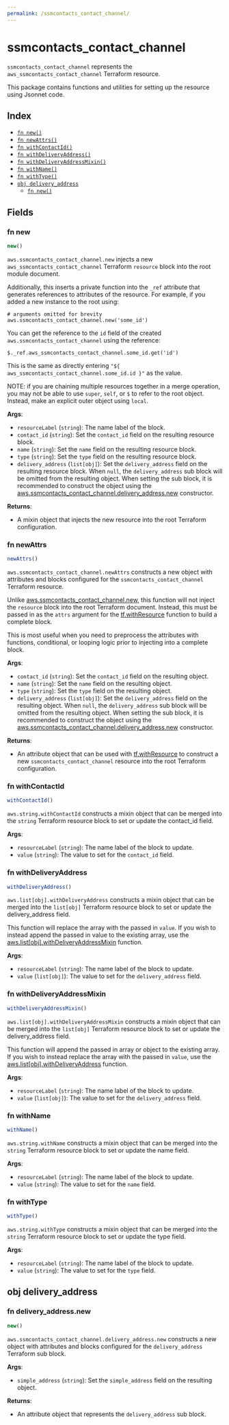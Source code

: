 ```yaml
---
permalink: /ssmcontacts_contact_channel/
---
```


# ssmcontacts_contact_channel

`ssmcontacts_contact_channel` represents the `aws_ssmcontacts_contact_channel` Terraform resource.



This package contains functions and utilities for setting up the resource using Jsonnet code.


## Index

* [`fn new()`](#fn-new)
* [`fn newAttrs()`](#fn-newattrs)
* [`fn withContactId()`](#fn-withcontactid)
* [`fn withDeliveryAddress()`](#fn-withdeliveryaddress)
* [`fn withDeliveryAddressMixin()`](#fn-withdeliveryaddressmixin)
* [`fn withName()`](#fn-withname)
* [`fn withType()`](#fn-withtype)
* [`obj delivery_address`](#obj-delivery_address)
  * [`fn new()`](#fn-delivery_addressnew)

## Fields

### fn new

```ts
new()
```


`aws.ssmcontacts_contact_channel.new` injects a new `aws_ssmcontacts_contact_channel` Terraform `resource`
block into the root module document.

Additionally, this inserts a private function into the `_ref` attribute that generates references to attributes of the
resource. For example, if you added a new instance to the root using:

    # arguments omitted for brevity
    aws.ssmcontacts_contact_channel.new('some_id')

You can get the reference to the `id` field of the created `aws.ssmcontacts_contact_channel` using the reference:

    $._ref.aws_ssmcontacts_contact_channel.some_id.get('id')

This is the same as directly entering `"${ aws_ssmcontacts_contact_channel.some_id.id }"` as the value.

NOTE: if you are chaining multiple resources together in a merge operation, you may not be able to use `super`, `self`,
or `$` to refer to the root object. Instead, make an explicit outer object using `local`.

**Args**:
  - `resourceLabel` (`string`): The name label of the block.
  - `contact_id` (`string`): Set the `contact_id` field on the resulting resource block.
  - `name` (`string`): Set the `name` field on the resulting resource block.
  - `type` (`string`): Set the `type` field on the resulting resource block.
  - `delivery_address` (`list[obj]`): Set the `delivery_address` field on the resulting resource block. When `null`, the `delivery_address` sub block will be omitted from the resulting object. When setting the sub block, it is recommended to construct the object using the [aws.ssmcontacts_contact_channel.delivery_address.new](#fn-delivery_addressnew) constructor.

**Returns**:
- A mixin object that injects the new resource into the root Terraform configuration.


### fn newAttrs

```ts
newAttrs()
```


`aws.ssmcontacts_contact_channel.newAttrs` constructs a new object with attributes and blocks configured for the `ssmcontacts_contact_channel`
Terraform resource.

Unlike [aws.ssmcontacts_contact_channel.new](#fn-new), this function will not inject the `resource`
block into the root Terraform document. Instead, this must be passed in as the `attrs` argument for the
[tf.withResource](https://github.com/tf-libsonnet/core/tree/main/docs#fn-withresource) function to build a complete block.

This is most useful when you need to preprocess the attributes with functions, conditional, or looping logic prior to
injecting into a complete block.

**Args**:
  - `contact_id` (`string`): Set the `contact_id` field on the resulting object.
  - `name` (`string`): Set the `name` field on the resulting object.
  - `type` (`string`): Set the `type` field on the resulting object.
  - `delivery_address` (`list[obj]`): Set the `delivery_address` field on the resulting object. When `null`, the `delivery_address` sub block will be omitted from the resulting object. When setting the sub block, it is recommended to construct the object using the [aws.ssmcontacts_contact_channel.delivery_address.new](#fn-delivery_addressnew) constructor.

**Returns**:
  - An attribute object that can be used with [tf.withResource](https://github.com/tf-libsonnet/core/tree/main/docs#fn-withresource) to construct a new `ssmcontacts_contact_channel` resource into the root Terraform configuration.


### fn withContactId

```ts
withContactId()
```

`aws.string.withContactId` constructs a mixin object that can be merged into the `string`
Terraform resource block to set or update the contact_id field.



**Args**:
  - `resourceLabel` (`string`): The name label of the block to update.
  - `value` (`string`): The value to set for the `contact_id` field.


### fn withDeliveryAddress

```ts
withDeliveryAddress()
```

`aws.list[obj].withDeliveryAddress` constructs a mixin object that can be merged into the `list[obj]`
Terraform resource block to set or update the delivery_address field.

This function will replace the array with the passed in `value`. If you wish to instead append the
passed in value to the existing array, use the [aws.list[obj].withDeliveryAddressMixin](TODO) function.


**Args**:
  - `resourceLabel` (`string`): The name label of the block to update.
  - `value` (`list[obj]`): The value to set for the `delivery_address` field.


### fn withDeliveryAddressMixin

```ts
withDeliveryAddressMixin()
```

`aws.list[obj].withDeliveryAddressMixin` constructs a mixin object that can be merged into the `list[obj]`
Terraform resource block to set or update the delivery_address field.

This function will append the passed in array or object to the existing array. If you wish
to instead replace the array with the passed in `value`, use the [aws.list[obj].withDeliveryAddress](TODO)
function.


**Args**:
  - `resourceLabel` (`string`): The name label of the block to update.
  - `value` (`list[obj]`): The value to set for the `delivery_address` field.


### fn withName

```ts
withName()
```

`aws.string.withName` constructs a mixin object that can be merged into the `string`
Terraform resource block to set or update the name field.



**Args**:
  - `resourceLabel` (`string`): The name label of the block to update.
  - `value` (`string`): The value to set for the `name` field.


### fn withType

```ts
withType()
```

`aws.string.withType` constructs a mixin object that can be merged into the `string`
Terraform resource block to set or update the type field.



**Args**:
  - `resourceLabel` (`string`): The name label of the block to update.
  - `value` (`string`): The value to set for the `type` field.


## obj delivery_address



### fn delivery_address.new

```ts
new()
```


`aws.ssmcontacts_contact_channel.delivery_address.new` constructs a new object with attributes and blocks configured for the `delivery_address`
Terraform sub block.



**Args**:
  - `simple_address` (`string`): Set the `simple_address` field on the resulting object.

**Returns**:
  - An attribute object that represents the `delivery_address` sub block.
